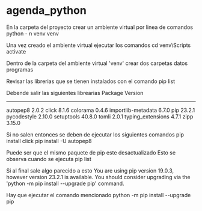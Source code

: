 # agenda_python

En la carpeta del proyecto crear un ambiente virtual por linea de comandos
python - n venv venv

Una vez creado el ambiente virtual ejecutar los comandos
cd venv\Scripts\
activate

Dentro de la carpeta del ambiente virtual 'venv' crear dos carpetas
datos
programas

Revisar las librerias que se tienen instalados con el comando
pip list

Debende salir las siguientes librearias
Package Version

---

autopep8 2.0.2
click 8.1.6
colorama 0.4.6
importlib-metadata 6.7.0
pip 23.2.1
pycodestyle 2.10.0
setuptools 40.8.0
tomli 2.0.1
typing_extensions 4.7.1
zipp 3.15.0

Si no salen entonces se deben de ejecutar los siguientes comandos
pip install click
pip install -U autopep8

Puede ser que el mismo paquete de pip este desactualizado
Esto se observa cuando se ejecuta
pip list

Si al final sale algo parecido a esto
You are using pip version 19.0.3, however version 23.2.1 is available.
You should consider upgrading via the 'python -m pip install --upgrade pip' command.

Hay que ejecutar el comando mencionado
python -m pip install --upgrade pip
